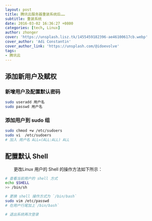 ```yaml
---
layout: post
title: 腾讯云服务器重装系统后……
subtitle: 重装系统
date: 2016-03-02 16:36:27 +0800
categories: [tech, Linux]
author: zhonger
cover: 'https://unsplash.lisz.tk/1455459182396-ae46100617cb.webp'
cover_author: 'Adi Constantin'
cover_author_link: 'https://unsplash.com/@idoevolve'
tags:
- 腾讯云
---
```

## 添加新用户及赋权

### 新增用户及配置默认密码

```bash
sudo useradd 用户名
sudo passwd 用户名
```

### 添加用户到 sudo 组

```bash
sudo chmod +w /etc/sudoers
sudo vi  /etc/sudoers 
# 加入 用户名 ALL=(ALL:ALL) ALL
```

## 配置默认 Shell

&emsp;&emsp;更改Linux 用户的 Shell 的操作方法如下所示：

```bash
# 查看当前用户的 shell 方式 
echo $SHELL    
>> /bin/sh

# 更换 shell 操作方式为 `/bin/bash`   
sudo vim /etc/passwd  
# 在用户行尾加上`/bin/bash`

# 退出系统再次登录
```
